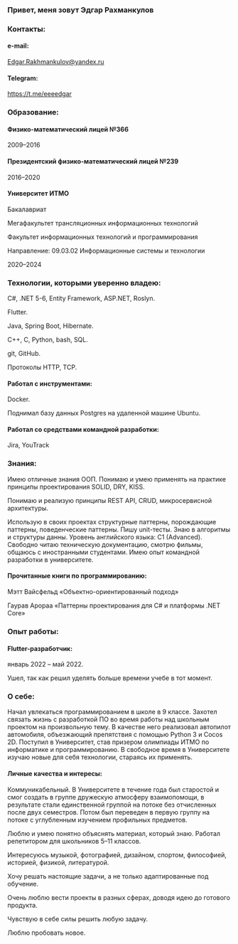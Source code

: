 <!--
**eeeedgar/eeeedgar** is a ✨ _special_ ✨ repository because its `README.md` (this file) appears on your GitHub profile.

Here are some ideas to get you started:

- 🔭 I’m currently working on ...
- 🌱 I’m currently learning ...
- 👯 I’m looking to collaborate on ...
- 🤔 I’m looking for help with ...
- 💬 Ask me about ...
- 📫 How to reach me: ...
- 😄 Pronouns: ...
- ⚡ Fun fact: ...
-->


### Привет, меня зовут Эдгар Рахманкулов

### Контакты:

#### e-mail:

Edgar.Rakhmankulov@yandex.ru

#### Telegram:

https://t.me/eeeedgar

### Образование:
#### Физико-математический лицей №366

2009–2016

#### Президентский физико-математический лицей №239

2016–2020

#### Университет ИТМО

Бакалавриат

Мегафакультет трансляционных информационных технологий

Факультет информационных технологий и программирования

Направление: 09.03.02 Информационные системы и технологии

2020–2024

### Технологии, которыми уверенно владею:

C#, .NET 5-6, Entity Framework, ASP.NET, Roslyn.

Flutter.

Java, Spring Boot, Hibernate.

C++, C, Python, bash, SQL.

git, GitHub.

Протоколы HTTP, TCP.

#### Работал с инструментами:

Docker.

Поднимал базу данных Postgres на удаленной машине Ubuntu.

#### Работал со средствами командной разработки:
Jira, YouTrack

### Знания:
Имею отличные знания ООП. Понимаю и умею применять на практике принципы проектирования SOLID, DRY, KISS.

Понимаю и реализую принципы REST API, CRUD, микросервисной архитектуры.

Использую в своих проектах структурные паттерны, порождающие паттерны, поведенческие паттерны.
Пишу unit-тесты.
Знаю в алгоритмы и структуры данны.
Уровень английского языка: C1 (Advanced). Свободно читаю техническую документацию, смотрю фильмы, общаюсь с иностранными студентами.
Имею опыт командной разработки в университете.

#### Прочитанные книги по программированию:

Мэтт Вайсфельд «Объектно-ориентированный подход»

Гаурав Арораа «Паттерны проектирования для C# и платформы .NET Core»


### Опыт работы:

#### Flutter-разработчик:

январь 2022 – май 2022.

Ушел, так как решил уделять больше времени учебе в тот момент.

### О себе:

Начал увлекаться программированием в школе в 9 классе. Захотел связать жизнь с разработкой ПО во время работы над школьным проектом на произвольную тему. В качестве него реализовал автопилот автомобиля, объезжающий препятствия с помощью Python 3 и Cocos 2D. Поступил в Университет, став призером олимпиады ИТМО по информатике и программированию. В свободное время в Университете изучаю новые для себя технологии, стараясь их применять.

#### Личные качества и интересы:

Коммуникабельный. В Университете в течение года был старостой и смог создать в группе дружескую атмосферу взаимопомощи, в результате стали единственной группой на потоке без отчисленных после двух семестров. Потом был переведен в первую группу на потоке с углубленным изучением профильных предметов.

Люблю и умею понятно объяснять материал, который знаю. Работал репетитором для школьников 5–11 классов.

Интересуюсь музыкой, фотографией, дизайном, спортом, философией, историей, физикой, литературой.

Хочу решать настоящие задачи, а не только адаптированные под обучение.

Очень люблю вести проекты в разных сферах, доводя идею до готового продукта.

Чувствую в себе силы решить любую задачу.

Люблю пробовать новое.
